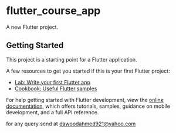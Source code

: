 # flutter_course_app

A new Flutter project.

## Getting Started

This project is a starting point for a Flutter application.

A few resources to get you started if this is your first Flutter project:

- [Lab: Write your first Flutter app](https://docs.flutter.dev/get-started/codelab)
- [Cookbook: Useful Flutter samples](https://docs.flutter.dev/cookbook)

For help getting started with Flutter development, view the
[online documentation](https://docs.flutter.dev/), which offers tutorials,
samples, guidance on mobile development, and a full API reference.

<!-- To Run code -->
<!-- Flutter Version  3.16.2-->

<!-- If Your Flutter version is already 3.16.2 then only run last 2 steps -->
<!-- dart pub global activate fvm -->
<!-- fvm install 3.16.2 -->
<!-- fvm use 3.16.2 -->
<!-- flutter pub get -->
<!-- flutter run -->


for any query send at dawoodahmed921@yahoo.com
